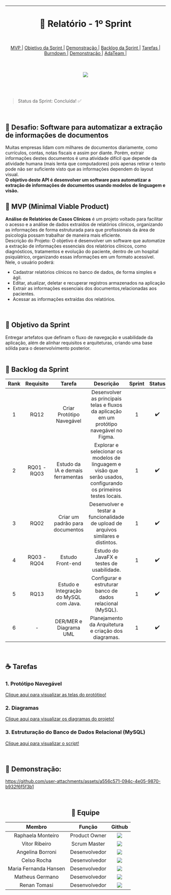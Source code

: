 
<hr>
<h1 align="center"> 🐙 Relatório - 1º Sprint </h1>
<br>
<p align = "center">
  <a href = "#mvp"> MVP </a>  |
  <a href = "#objetivo"> Objetivo da Sprint </a>  |
  <a href="demo">Demonstração </a>  |
  <a href = "#backlog"> Backlog da Sprint </a>  | 
  <a href ="#tasks"> Tarefas </a>  | 
<a href ="#burndown"> Burndown </a>  | 
  <a href = "#demo"> Demonstração </a>  |
  <a href = "#equipe"> AdaTeam </a>  |
</p>


<br>
<h4 align="center">
  <a href="https://skillicons.dev">
    <img src="https://skillicons.dev/icons?i=git,github,idea,java,figma,mysql" />
  </a>
</h4>


<br>
<br>

> Status da Sprint: Concluída! ✅

<br>

## 🏁 Desafio: Software para automatizar a extração de informações de documentos 
<a id="desafio"></a>

Muitas empresas lidam com milhares de documentos diariamente, como currículos, contas, notas fiscais e assim por diante. Porém, extrair informações destes documentos é uma atividade difícil que depende da atividade humana (mais lenta que computadores) pois apenas retirar o texto pode não ser suficiente visto que as informações dependem do layout visual.<br>
**O objetivo deste API é desenvolver um software para automatizar a extração de informações de documentos usando modelos de linguagem e visão.**
<br>

## 🫧 MVP (Minimal Viable Product) 
<a id="mvp"></a>
<div>
<b>Análise de Relatórios de Casos Clínicos</b> é um projeto voltado para facilitar o acesso e a análise de dados extraídos de relatórios clínicos, organizando as informações de forma estruturada para que profissionais da área de psicologia possam trabalhar de maneira mais eficiente.
  <br>
Descrição do Projeto: O objetivo é desenvolver um software que automatize a extração de informações essenciais dos relatórios clínicos, como diagnósticos, tratamentos e evolução do paciente, dentro de um hospital psiquiàtrico, organizando essas informações em um formato acessível.
<br>Nele, o usuário poderá:

- Cadastrar relatórios clínicos no banco de dados, de forma simples e ágil.
- Editar, atualizar, deletar e recuperar registros armazenados na aplicação
- Extrair as informações essenciais dos documentos,relacionadas aos pacientes.
- Acessar as informações extraídas dos relatórios.
</div>

<br>

## 🎯 Objetivo da Sprint
<a id="objetivo"></a>
<div>
Entregar artefatos que definam o fluxo de navegação e usabilidade da aplicação, além de alinhar requisitos e arquiteturas, criando uma base sólida para o desenvolvimento posterior. <br>
</div>
<br>


## 🐙 Backlog da Sprint
<a id="backlog"></a>

<div align="center">
      
|   Rank  |   Requisito   | Tarefa |                          Descrição                             | Sprint | Status  |
| :-----: | :-----------: | :--------: | :----------------------------------------------------------------------------------------------------------------------------------------------------------------------------------------: | :----: | :-----: |
|  1    |      RQ12     | Criar Protótipo Navegável |  Desenvolver as principais telas e fluxos da aplicação em um protótipo navegável no Figma. | 1 | ✔️ |
|  2    |   RQ01 - RQ03     | Estudo da IA e demais ferramentas | Explorar e selecionar os modelos de linguagem e visão que serão usados, configurando os primeiros testes locais. | 1 | ✔️  |
|  3    |    RQ02       | Criar um padrão para documentos | Desenvolver e testar a funcionalidade de upload de arquivos similares e distintos. | 1 | ✔️  |
|  4    |      RQ03 - RQ04     |  Estudo Front-end | Estudo do JavaFX e testes de usabilidade. | 1 | ✔️ |
|  5    |      RQ13     | Estudo e Integração do MySQL com Java. | Configurar e estruturar banco de dados relacional (MySQL).  | 1 | ✔️ |
|  6    |      -     | DER/MER e Diagrama UML | Planejamento da Arquitetura e criação dos diagramas. | 1 | ✔️ |

</div>

<br>

## ☕ Tarefas
<a id="tasks"></a>

### 1. Protótipo Navegável

[Clique aqui para visualizar as telas do protótipo!](https://github.com/equipeAdalove/Front-API-SEMESTRE2/tree/main/Prot%C3%B3tipo)

### 2. Diagramas
[Clique aqui para visualizar os diagramas do projeto!](https://github.com/equipeAdalove/API-SEMESTRE2/tree/Sprint-1/Documenta%C3%A7%C3%A3o/Diagramas)

### 3. Estruturação do Banco de Dados Relacional (MySQL)
[Clique aqui para visualizar o script!](https://github.com/equipeAdalove/Back-API-SEMESTRE2/tree/main/BD)

<br>

## 🎥 Demonstração:
<a id="demo"></a>

https://github.com/user-attachments/assets/a556c571-094c-4e05-9870-b932f6f5f3b1

<br>

<div align="center">
      
## 🥇 Equipe 
<a id="equipe"></a>
      
|      Membro      |    Função     |                            Github                            
| :--------------: | :-----------: | :----------------------------------------------------------: |
| Raphaela Monteiro  | Product Owner | <a href="https://github.com/raphaelamonteiro"><img src="https://img.shields.io/badge/GitHub-100000?style=for-the-badge&logo=github&logoColor=white"></a> |
| Vitor Ribeiro | Scrum Master | <a href="https://github.com/ribeirovitor04"><img src="https://img.shields.io/badge/GitHub-100000?style=for-the-badge&logo=github&logoColor=white"></a> |
| Angelina Borroni | Desenvolvedor  | <a href="https://github.com/borroniff"><img src="https://img.shields.io/badge/GitHub-100000?style=for-the-badge&logo=github&logoColor=white"></a> | 
| Celso Rocha | Desenvolvedor | <a href="https://github.com/celsick"><img src="https://img.shields.io/badge/GitHub-100000?style=for-the-badge&logo=github&logoColor=white"></a> |
| Maria Fernanda Hansen | Desenvolvedor | <a href="https://github.com/Madhs31"><img src="https://img.shields.io/badge/GitHub-100000?style=for-the-badge&logo=github&logoColor=white"></a> | 
| Matheus Germano | Desenvolvedor | <a href="https://github.com/m-germano"><img src="https://img.shields.io/badge/GitHub-100000?style=for-the-badge&logo=github&logoColor=white"></a> |
| Renan Tomasi | Desenvolvedor | <a href="https://github.com/renan21-tg"><img src="https://img.shields.io/badge/GitHub-100000?style=for-the-badge&logo=github&logoColor=white"></a> | 
<br>

</div>


